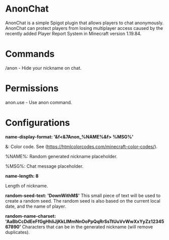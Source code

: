 # AnonChat
AnonChat is a simple Spigot plugin that allows players to chat anonymously. AnonChat can protect players from losing multiplayer access caused by the recently added Player Report System in Minecraft version 1.19.84.


# Commands
/anon - Hide your nickname on chat.


# Permissions
anon.use - Use anon command.


# Configurations
**name-display-format: '&f<&7Anon_%NAME%&f> %MSG%'**

&: Color code. See (https://htmlcolorcodes.com/minecraft-color-codes/).

%NAME%: Random generated nickname placeholder.

%MSG%: Chat message placeholder.


**name-length: 8**

Length of nickname.


**random-seed-text: 'DownWithM$'**
This small piece of text will be used to create a random seed. The random seed is also based on the current local date, and the name of player.


**random-name-charset: 'AaBbCcDdEeFfGgHhIiJjKkLlMmNnOoPpQqRrSsTtUuVvWwXxYyZz1234567890'**
Characters that can be in the generated nickname (will remove duplicates).
